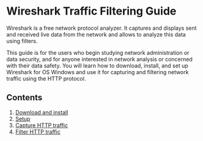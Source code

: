 # **Wireshark Traffic Filtering Guide**

Wireshark is a free network protocol analyzer. It captures and displays sent and received live data from the network and allows to analyze this data using filters.

This guide is for the users who begin studying network administration or data security, and for anyone interested in network analysis or concerned with their data safety. You will learn how to download, install, and set up Wireshark for OS Windows and use it for capturing and filtering network traffic using the HTTP protocol.


## Contents

1. [Download and install](/Contents/1_Download_and_install)
2. [Setup](/Contents/2_Setup)
3. [Capture HTTP traffic](/Contents/3_Capture_HTTP_traffic)
4. [Filter HTTP traffic](/Contents/4_Filter_HTTP_traffic)